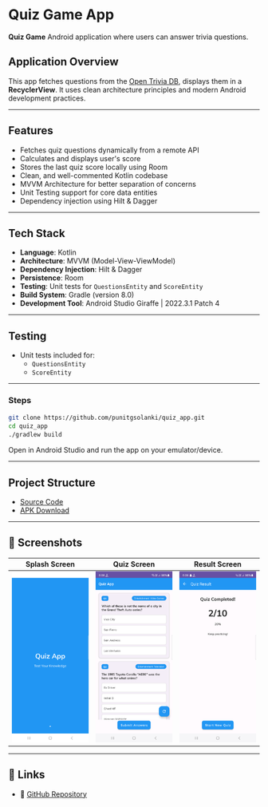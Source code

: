 # Quiz Game App

**Quiz Game** Android application where users can answer trivia questions.

## Application Overview

This app fetches questions from the [Open Trivia DB](https://opentdb.com/api_config.php), displays them in a **RecyclerView**. It uses clean architecture principles and modern Android development practices.

---

## Features

- Fetches quiz questions dynamically from a remote API
- Calculates and displays user's score
- Stores the last quiz score locally using Room
- Clean, and well-commented Kotlin codebase
- MVVM Architecture for better separation of concerns
- Unit Testing support for core data entities
- Dependency injection using Hilt & Dagger

---

## Tech Stack

- **Language**: Kotlin
- **Architecture**: MVVM (Model-View-ViewModel)
- **Dependency Injection**: Hilt & Dagger
- **Persistence**: Room
- **Testing**: Unit tests for `QuestionsEntity` and `ScoreEntity`
- **Build System**: Gradle (version 8.0)
- **Development Tool**: Android Studio Giraffe | 2022.3.1 Patch 4

---

## Testing

- Unit tests included for:
    - `QuestionsEntity`
    - `ScoreEntity`

---

### Steps
```bash
git clone https://github.com/punitgsolanki/quiz_app.git
cd quiz_app
./gradlew build
```

Open in Android Studio and run the app on your emulator/device.

---

## Project Structure

- [Source Code](https://github.com/punitgsolanki/quiz_app/tree/main/source)
- [APK Download](https://github.com/punitgsolanki/quiz_app/tree/main/assets/APK/QuizGame.apk)

---

## 📸 Screenshots

| Splash Screen | Quiz Screen | Result Screen |
|:-------------:|:-----------:|:-------------:|
| ![Splash](https://github.com/punitgsolanki/quiz_app/raw/main/assets/Splash.png) | ![Quiz](https://github.com/punitgsolanki/quiz_app/raw/main/assets/Quiz.png) | ![Result](https://github.com/punitgsolanki/quiz_app/raw/main/assets/Result.png) |

---

## 🔗 Links

- 🔗 [GitHub Repository](https://github.com/punitgsolanki/quiz_app.git)